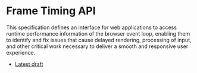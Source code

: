 # Frame Timing API

This specification defines an interface for web applications to access runtime performance information of the browser event loop, enabling them to identify and fix issues that cause delayed rendering, processing of input, and other critical work necessary to deliver a smooth and responsive user experience.

* [Latest draft](http://w3c.github.io/frame-timing)
